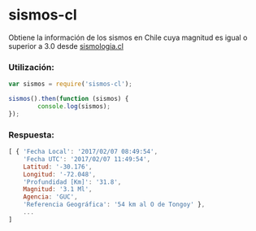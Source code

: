 # sismos-cl

Obtiene la información de los sismos en Chile cuya magnitud es igual o superior a 3.0 desde [sismologia.cl](http://www.sismologia.cl/links/ultimos_sismos.htm)



### Utilización:

```javascript
var sismos = require('sismos-cl');

sismos().then(function (sismos) {
 		console.log(sismos);
});
```

### Respuesta:

```javascript
[ { 'Fecha Local': '2017/02/07 08:49:54',
    'Fecha UTC': '2017/02/07 11:49:54',
    Latitud: '-30.176',
    Longitud: '-72.048',
    'Profundidad [Km]': '31.8',
    Magnitud: '3.1 Ml',
    Agencia: 'GUC',
    'Referencia Geográfica': '54 km al O de Tongoy' },
    ...
]
```